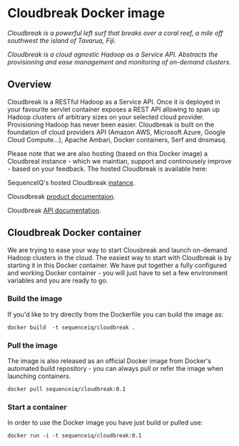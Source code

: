 Cloudbreak Docker image
=================

*Cloudbreak is a powerful left surf that breaks over a coral reef, a mile off southwest the island of Tavarua, Fiji.*

*Cloudbreak is a cloud agnostic Hadoop as a Service API. Abstracts the provisioning and ease management and monitoring of on-demand clusters.*

## Overview

Cloudbreak is a RESTful Hadoop as a Service API. Once it is deployed in your favourite servlet container exposes a REST API allowing to span up Hadoop clusters of arbitrary sizes on your selected cloud provider. Provisioning Hadoop has never been easier. Cloudbreak is built on the foundation of cloud providers API (Amazon AWS, Microsoft Azure, Google Cloud Compute...), Apache Ambari, Docker containers, Serf and dnsmasq.

Please note that we are also hosting (based on this Docker image) a Cloudbreal instance - which we maintian, support and continousely improve - based on your feedback. The hosted Cloudbreak is available here: 

SequenceIQ's hosted Cloudbreak [instance](https://cloudbreak.sequenceiq.com/).

Clousdbreak [product documentaion](http://sequenceiq.com/cloudbreak/).

Cloudbreak [API documentation](http://docs.cloudbreak.apiary.io/).

## Cloudbreak Docker container 

We are trying to ease your way to start Clousbreak and launch on-demand Hadoop clusters in the cloud. The easiest way to start with Cloudbreak is by starting it in  this Docker container. We have put together a fully configured and working Docker container - you will just have to set a few environment variables and you are ready to go.

### Build the image

If you'd like to try directly from the Dockerfile you can build the image as:
```
docker build  -t sequenceiq/cloudbreak .
```
### Pull the image

The image is also released as an official Docker image from Docker's automated build repository - you can always pull or refer the image when launching containers.

```
docker pull sequenceiq/cloudbreak:0.1
```

### Start a container

In order to use the Docker image you have just build or pulled use:

```
docker run -i -t sequenceiq/cloudbreak:0.1 
```




